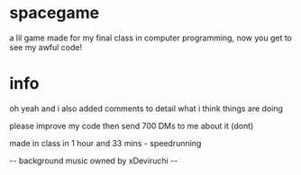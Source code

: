 # spacegame
a lil game made for my final class in computer programming, now you get to see my awful code!


# info

oh yeah and i also added comments to detail what i think things are doing

please improve my code then send 700 DMs to me about it (dont)


made in class in 1 hour and 33 mins - speedrunning



-- background music owned by xDeviruchi --
